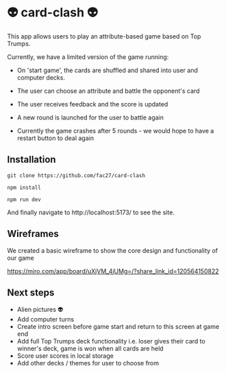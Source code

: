 # 👽 card-clash 👽

This app allows users to play an attribute-based game based on Top Trumps.

Currently, we have a limited version of the game running:

- On 'start game', the cards are shuffled and shared into user and computer decks.

- The user can choose an attribute and battle the opponent's card

- The user receives feedback and the score is updated

- A new round is launched for the user to battle again

- Currently the game crashes after 5 rounds - we would hope to have a restart button to deal again

## Installation

```terminal
git clone https://github.com/fac27/card-clash

npm install

npm run dev
```

And finally navigate to http://localhost:5173/ to see the site.

## Wireframes

We created a basic wireframe to show the core design and functionality of our game

https://miro.com/app/board/uXjVM_4jUMg=/?share_link_id=120564150822

## Next steps

- Alien pictures 👽
- Add computer turns
- Create intro screen before game start and return to this screen at game end
- Add full Top Trumps deck functionality i.e. loser gives their card to winner's deck, game is won when all cards are held
- Score user scores in local storage
- Add other decks / themes for user to choose from
